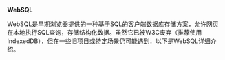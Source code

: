 **WebSQL**

WebSQL是早期浏览器提供的一种基于SQL的客户端数据库存储方案，允许网页在本地执行SQL查询，存储结构化数据。虽然它已被W3C废弃（推荐使用IndexedDB），但在一些旧项目或特定场景仍可能遇到，以下是WebSQL详细介绍。
